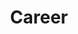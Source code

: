 ---
title: "Career"
# watermark text
watermark: "Career"
# page header background image
page_header_image: "images/background/about.jpg"
# meta description
description : "Apply now for exiting opportunities at EcpPro."

draft: false
---